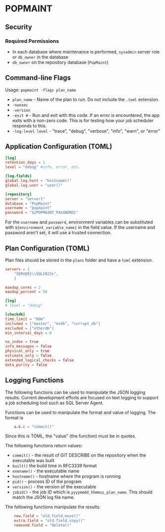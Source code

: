 POPMAINT
========


Security
------------------------------------------------------------------

### Required Permissions
* In each database where maintenance is performed, `sysadmin` server role or `db_owner` in the database
* `db_owner` on the repository database (`PopMaint`)


Command-line Flags
------------------------------------------------------------------
Usage: `popmaint -flags plan_name`
* `plan_name` - Name of the plan to run. Do not include the `.toml` extension.
* `-noexec` 
* `-version`
* `-exit #` - Run and exit with this code.  If an error is encountered, the app exits with a non-zero code.  This is for testing how your job scheduler responds to this.
* `-log-level level` - "trace", "debug", "verbose", "info", "warn", or "error"


Application Configuration (TOML)
------------------------------------------------------------------
```toml
[log]
retention_days = 1
level = "debug" #info, error, etc.

[log.fields]
global.log.host = "hostname()"
global.log.user = "user()"

[repository]
server = "server1"
database = "PopMaint"
username = "popmaint"
password = "${POPMAINT_PASSWORD}"
```

For the `username` and `password`, environment variables can be substituted with `${environment_variable_name}` in the field value.  If the username and password aren't set, it will use a trusted connection.

Plan Configuration (TOML)
------------------------------------------------------------------
Plan files should be stored in the `plans` folder and have a `toml` extension.

```toml
servers = [
    "SERVER1\\SQL2022x",
    ]

maxdop_cores = 2
maxdop_percent = 50

[log]
# level = "debug"

[checkdb]
time_limit = "60m"
included = ["master", "msdb", "corrupt_db"]
excluded = ["otherdb"]
min_interval_days = 0

no_index = true 
info_messages = false 
physical_only = true 
estimate_only = false   
extended_logical_checks = false 
data_purity = false 
```

Logging Functions
------------------------------------------------------------------
The following functions can be used to manipulate the JSON logging results.  Current development efforts are focused on text logging to support a job scheduling tool such as SQL Server Agent.  

Functions can be used to manipulate the format and value of logging.  The format is

```toml
    a.b.c = "commit()"
```
Since this is TOML, the "value" (the function) must be in quotes.

The following functions return values:

* `commit()` - the result of GIT DESCRIBE on the repository when the executable was built
* `built()` the build time in RFC3339 format
* `exename()` - the executable name
* `hostname()` - hostname where the program is running
* `pid()` - process ID of the program
* `version()` - the version of the executable
* `jobid()` - the job ID which is `yyyymmdd_hhmmss_plan_name`.  This should match the JSON log file name.

The following functions manipulate the results:

```toml
    new.field = "old.field.move()"
    extra.field = "old.field.copy()"
    removed.field = "delete()"
```




